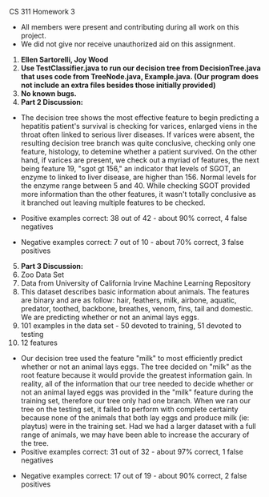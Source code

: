 CS 311 Homework 3
- All members were present and contributing during all work on this project.
- We did not give nor receive unauthorized aid on this assignment.

1. **Ellen Sartorelli, Joy Wood**
2. **Use TestClassifier.java to run our decision tree from DecisionTree.java that
    uses code from TreeNode.java, Example.java. (Our program does not include an
    extra files besides those initially provided)**
3. **No known bugs.**
4. **Part 2 Discussion:**
  * The decision tree shows the most effective feature to begin predicting a hepatitis patient's survival is checking for varices, enlarged viens in the throat often linked to serious liver diseases. If varices were absent, the resulting decision tree branch was quite conclusive, checking only one feature, histology, to detemine whether a patient survived.
  On the other hand, if varices are present, we check out a myriad of features, the next being feature 19, "sgot gt 156," an indicator that levels of SGOT, an enzyme to linked to liver disease, are higher than 156. Normal levels for the enzyme range between 5 and 40. While checking SGOT provided more information than the other features, it wasn't totally conclusive as it branched out leaving multiple features  to be checked.
  
  * Positive examples correct: 38 out of 42 - about 90% correct, 4 false negatives
  - Negative examples correct: 7 out of 10 - about 70% correct, 3 false positives
5. **Part 3 Discussion:**
  1. Zoo Data Set
  2. Data from University of California Irvine Machine Learning Repository
  3. This dataset describes basic information about animals. The features are binary and are as follow: hair, feathers, milk, airbone, aquatic, predator, toothed, backbone, breathes, venom, fins, tail and domestic. We are predicting whether or not an animal lays eggs.
  4. 101 examples in the data set - 50 devoted to training, 51 devoted to testing
  5. 12 features

  * Our decision tree used the feature "milk" to most efficiently predict whether or not an animal lays eggs. The tree decided on "milk" as the root feature because it would provide the greatest information gain. In reality, all of the information that our tree needed to decide whether or not an animal layed eggs was provided in the "milk" feature during the training set, therefore our tree only had one branch. When we ran our tree on the testing set, it failed to perform with complete certainty because none of the animals that both lay eggs and produce milk (ie: playtus) were in the training set. Had we had a larger dataset with a full range of animals, we may have been able to increase the accurary of the tree.
  * Positive examples correct: 31 out of 32 - about 97% correct, 1 false negatives
  - Negative examples correct: 17 out of 19 - about 90% correct, 2 false positives
